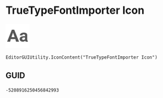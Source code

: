 # TrueTypeFontImporter Icon
![](/img/TrueTypeFontImporter%20Icon.png)

``` CSharp
EditorGUIUtility.IconContent("TrueTypeFontImporter Icon")
```
## GUID
```
-5208916250456842993
```
